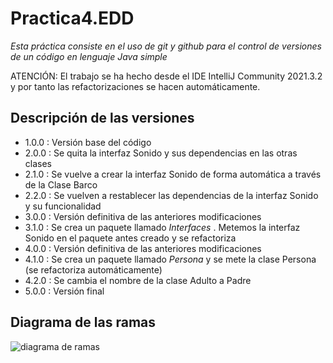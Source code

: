 # Practica4.EDD
*Esta práctica consiste en el uso de git y github para el control de versiones de un código en lenguaje Java simple*

ATENCIÓN: El trabajo se ha hecho desde el IDE IntelliJ Community 2021.3.2 y por tanto las refactorizaciones se hacen automáticamente.

## Descripción de las versiones

- 1.0.0 : Versión base del código
- 2.0.0 : Se quita la interfaz Sonido y sus dependencias en las otras clases
- 2.1.0 : Se vuelve a crear la interfaz Sonido de forma automática a través de la Clase Barco
- 2.2.0 : Se vuelven a restablecer las dependencias de la interfaz Sonido y su funcionalidad
- 3.0.0 : Versión definitiva de las anteriores modificaciones
- 3.1.0 : Se crea un paquete llamado *Interfaces* . Metemos la interfaz Sonido en el paquete antes creado y se refactoriza
- 4.0.0 : Versión definitiva de las anteriores modificaciones
- 4.1.0 : Se crea un paquete llamado *Persona* y se mete la clase Persona (se refactoriza automáticamente)
- 4.2.0 : Se cambia el nombre de la clase Adulto a Padre
- 5.0.0 : Versión final

## Diagrama de las ramas

![diagrama de ramas]()
